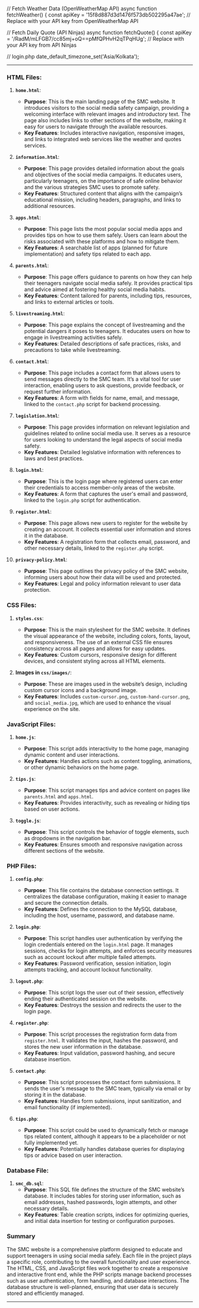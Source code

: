 // Fetch Weather Data (OpenWeatherMap API)
async function fetchWeather() {
    const apiKey = '15f8d887d3d1476f573db502295a47ae';   // Replace with your API key from OpenWeatherMap API

// Fetch Daily Quote (API Ninjas)
async function fetchQuote() {
    const apiKey = '/RadM/mLFGB7/cc85mj+oQ==pMfQPHvH2qTPqHUg';  // Replace with your API key from API Ninjas

// login.php
date_default_timezone_set('Asia/Kolkata');

---

### **HTML Files:**

1. **`home.html`**:
   - **Purpose**: This is the main landing page of the SMC website. It introduces visitors to the social media safety campaign, providing a welcoming interface with relevant images and introductory text. The page also includes links to other sections of the website, making it easy for users to navigate through the available resources.
   - **Key Features**: Includes interactive navigation, responsive images, and links to integrated web services like the weather and quotes services.

2. **`information.html`**:
   - **Purpose**: This page provides detailed information about the goals and objectives of the social media campaigns. It educates users, particularly teenagers, on the importance of safe online behavior and the various strategies SMC uses to promote safety.
   - **Key Features**: Structured content that aligns with the campaign’s educational mission, including headers, paragraphs, and links to additional resources.

3. **`apps.html`**:
   - **Purpose**: This page lists the most popular social media apps and provides tips on how to use them safely. Users can learn about the risks associated with these platforms and how to mitigate them.
   - **Key Features**: A searchable list of apps (planned for future implementation) and safety tips related to each app.

4. **`parents.html`**:
   - **Purpose**: This page offers guidance to parents on how they can help their teenagers navigate social media safely. It provides practical tips and advice aimed at fostering healthy social media habits.
   - **Key Features**: Content tailored for parents, including tips, resources, and links to external articles or tools.

5. **`livestreaming.html`**:
   - **Purpose**: This page explains the concept of livestreaming and the potential dangers it poses to teenagers. It educates users on how to engage in livestreaming activities safely.
   - **Key Features**: Detailed descriptions of safe practices, risks, and precautions to take while livestreaming.

6. **`contact.html`**:
   - **Purpose**: This page includes a contact form that allows users to send messages directly to the SMC team. It’s a vital tool for user interaction, enabling users to ask questions, provide feedback, or request further information.
   - **Key Features**: A form with fields for name, email, and message, linked to the `contact.php` script for backend processing.

7. **`legislation.html`**:
   - **Purpose**: This page provides information on relevant legislation and guidelines related to online social media use. It serves as a resource for users looking to understand the legal aspects of social media safety.
   - **Key Features**: Detailed legislative information with references to laws and best practices.

8. **`login.html`**:
   - **Purpose**: This is the login page where registered users can enter their credentials to access member-only areas of the website. 
   - **Key Features**: A form that captures the user's email and password, linked to the `login.php` script for authentication.

9. **`register.html`**:
   - **Purpose**: This page allows new users to register for the website by creating an account. It collects essential user information and stores it in the database.
   - **Key Features**: A registration form that collects email, password, and other necessary details, linked to the `register.php` script.

10. **`privacy-policy.html`**:
    - **Purpose**: This page outlines the privacy policy of the SMC website, informing users about how their data will be used and protected.
    - **Key Features**: Legal and policy information relevant to user data protection.

### **CSS Files:**

1. **`styles.css`**:
   - **Purpose**: This is the main stylesheet for the SMC website. It defines the visual appearance of the website, including colors, fonts, layout, and responsiveness. The use of an external CSS file ensures consistency across all pages and allows for easy updates.
   - **Key Features**: Custom cursors, responsive design for different devices, and consistent styling across all HTML elements.

2. **Images in `css/images/`**:
   - **Purpose**: These are images used in the website’s design, including custom cursor icons and a background image.
   - **Key Features**: Includes `custom-cursor.png`, `custom-hand-cursor.png`, and `social_media.jpg`, which are used to enhance the visual experience on the site.

### **JavaScript Files:**

1. **`home.js`**:
   - **Purpose**: This script adds interactivity to the home page, managing dynamic content and user interactions.
   - **Key Features**: Handles actions such as content toggling, animations, or other dynamic behaviors on the home page.

2. **`tips.js`**:
   - **Purpose**: This script manages tips and advice content on pages like `parents.html` and `apps.html`.
   - **Key Features**: Provides interactivity, such as revealing or hiding tips based on user actions.

3. **`toggle.js`**:
   - **Purpose**: This script controls the behavior of toggle elements, such as dropdowns in the navigation bar.
   - **Key Features**: Ensures smooth and responsive navigation across different sections of the website.

### **PHP Files:**

1. **`config.php`**:
   - **Purpose**: This file contains the database connection settings. It centralizes the database configuration, making it easier to manage and secure the connection details.
   - **Key Features**: Defines the connection to the MySQL database, including the host, username, password, and database name.

2. **`login.php`**:
   - **Purpose**: This script handles user authentication by verifying the login credentials entered on the `login.html` page. It manages sessions, checks for login attempts, and enforces security measures such as account lockout after multiple failed attempts.
   - **Key Features**: Password verification, session initiation, login attempts tracking, and account lockout functionality.

3. **`logout.php`**:
   - **Purpose**: This script logs the user out of their session, effectively ending their authenticated session on the website.
   - **Key Features**: Destroys the session and redirects the user to the login page.

4. **`register.php`**:
   - **Purpose**: This script processes the registration form data from `register.html`. It validates the input, hashes the password, and stores the new user information in the database.
   - **Key Features**: Input validation, password hashing, and secure database insertion.

5. **`contact.php`**:
   - **Purpose**: This script processes the contact form submissions. It sends the user's message to the SMC team, typically via email or by storing it in the database.
   - **Key Features**: Handles form submissions, input sanitization, and email functionality (if implemented).

6. **`tips.php`**:
   - **Purpose**: This script could be used to dynamically fetch or manage tips related content, although it appears to be a placeholder or not fully implemented yet.
   - **Key Features**: Potentially handles database queries for displaying tips or advice based on user interaction.

### **Database File:**

1. **`smc_db.sql`**:
   - **Purpose**: This SQL file defines the structure of the SMC website’s database. It includes tables for storing user information, such as email addresses, hashed passwords, login attempts, and other necessary details.
   - **Key Features**: Table creation scripts, indices for optimizing queries, and initial data insertion for testing or configuration purposes.

### **Summary**
The SMC website is a comprehensive platform designed to educate and support teenagers in using social media safely. Each file in the project plays a specific role, contributing to the overall functionality and user experience. The HTML, CSS, and JavaScript files work together to create a responsive and interactive front end, while the PHP scripts manage backend processes such as user authentication, form handling, and database interactions. The database structure is well-planned, ensuring that user data is securely stored and efficiently managed. 

---